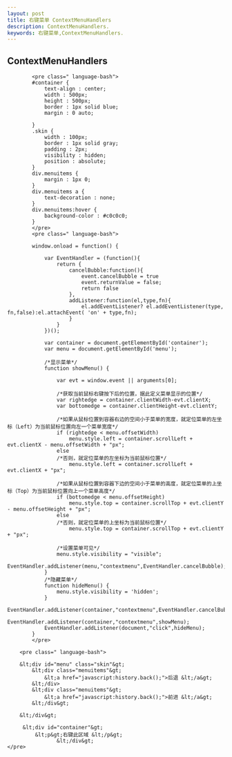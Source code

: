 ```yaml
---
layout: post
title: 右键菜单 ContextMenuHandlers
description: ContextMenuHandlers.
keywords: 右键菜单,ContextMenuHandlers.
---
```



<div class="entry-content clearfix">
    <h2>ContextMenuHandlers</h2>

            <pre class=" language-bash">
            #container {
                text-align : center;
                width : 500px;
                height : 500px;
                border : 1px solid blue;
                margin : 0 auto;

            }
            .skin {
                width : 100px;
                border : 1px solid gray;
                padding : 2px;
                visibility : hidden;
                position : absolute;
            }
            div.menuitems {
                margin : 1px 0;
            }
            div.menuitems a {
                text-decoration : none;
            }
            div.menuitems:hover {
                background-color : #c0c0c0;
            }
            </pre>
            <pre class=" language-bash">

            window.onload = function() {

                var EventHandler = (function(){
                    return {
                        cancelBubble:function(){
                            event.cancelBubble = true
                            event.returnValue = false;
                            return false
                        },
                        addListener:function(el,type,fn){
                            el.addEventListener? el.addEventListener(type, fn,false):el.attachEvent( 'on' + type,fn);
                        }
                    }
                })();

                var container = document.getElementById('container');
                var menu = document.getElementById('menu');

                /*显示菜单*/
                function showMenu() {

                    var evt = window.event || arguments[0];

                    /*获取当前鼠标右键按下后的位置，据此定义菜单显示的位置*/
                    var rightedge = container.clientWidth-evt.clientX;
                    var bottomedge = container.clientHeight-evt.clientY;

                    /*如果从鼠标位置到容器右边的空间小于菜单的宽度，就定位菜单的左坐标（Left）为当前鼠标位置向左一个菜单宽度*/
                    if (rightedge < menu.offsetWidth)
                        menu.style.left = container.scrollLeft + evt.clientX - menu.offsetWidth + "px";
                    else
                    /*否则，就定位菜单的左坐标为当前鼠标位置*/
                        menu.style.left = container.scrollLeft + evt.clientX + "px";

                    /*如果从鼠标位置到容器下边的空间小于菜单的高度，就定位菜单的上坐标（Top）为当前鼠标位置向上一个菜单高度*/
                    if (bottomedge < menu.offsetHeight)
                        menu.style.top = container.scrollTop + evt.clientY - menu.offsetHeight + "px";
                    else
                    /*否则，就定位菜单的上坐标为当前鼠标位置*/
                        menu.style.top = container.scrollTop + evt.clientY + "px";

                    /*设置菜单可见*/
                    menu.style.visibility = "visible";
                    EventHandler.addListener(menu,"contextmenu",EventHandler.cancelBubble);
                }
                /*隐藏菜单*/
                function hideMenu() {
                    menu.style.visibility = 'hidden';
                }
                EventHandler.addListener(container,"contextmenu",EventHandler.cancelBubble);
                EventHandler.addListener(container,"contextmenu",showMenu);
                EventHandler.addListener(document,"click",hideMenu);
            }
            </pre>

        <pre class=" language-bash">

        &lt;div id="menu" class="skin"&gt;
            &lt;div class="menuitems"&gt;
                &lt;a href="javascript:history.back();">后退 &lt;/a&gt;
            &lt;/div>
            &lt;div class="menuitems"&gt;
                &lt;a href="javascript:history.back();">前进 &lt;/a&gt;
            &lt;/div&gt;

        &lt;/div&gt;

         &lt;div id="container"&gt;
             &lt;p&gt;右键此区域 &lt;/p&gt;
                    &lt;/div&gt;
    </pre>

</div>